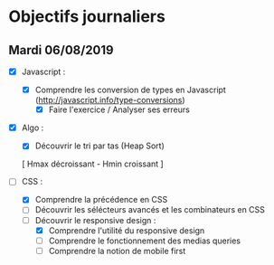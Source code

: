 # Objectifs journaliers

## Mardi 06/08/2019

* [x] Javascript :
  * [x] Comprendre les conversion de types en Javascript (http://javascript.info/type-conversions)
    * [x] Faire l'exercice / Analyser ses erreurs

* [x] Algo : 
  * [x] Découvrir le tri par tas (Heap Sort) 

  [ Hmax décroissant - Hmin croissant ]

* [ ] CSS : 
    * [x] Comprendre la précédence en CSS
    * [ ] Découvrir les sélécteurs avancés et les combinateurs en CSS
    * [ ] Découvrir le responsive design :
        * [x] Comprendre l'utilité du responsive design
        * [ ] Comprendre le fonctionnement des medias queries
        * [ ] Comprendre la notion de mobile first
